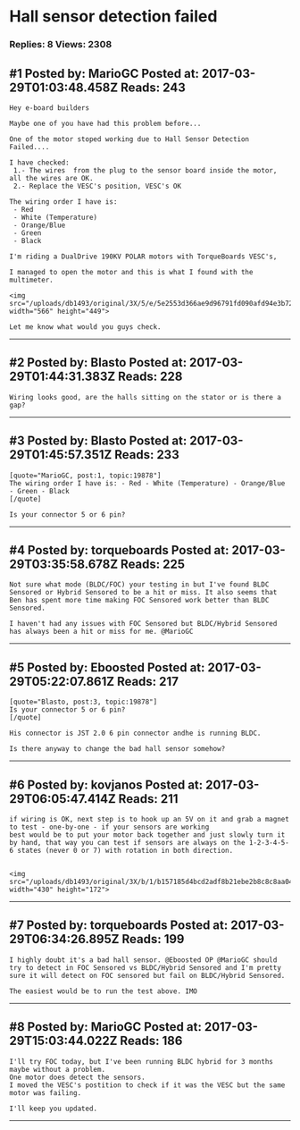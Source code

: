 # Hall sensor detection failed

### Replies: 8 Views: 2308

## \#1 Posted by: MarioGC Posted at: 2017-03-29T01:03:48.458Z Reads: 243

```
Hey e-board builders

Maybe one of you have had this problem before...

One of the motor stoped working due to Hall Sensor Detection Failed.... 

I have checked:
 1.- The wires  from the plug to the sensor board inside the motor, all the wires are OK. 
 2.- Replace the VESC's position, VESC's OK
 
The wiring order I have is:
 - Red
 - White (Temperature)
 - Orange/Blue
 - Green
 - Black

I'm riding a DualDrive 190KV POLAR motors with TorqueBoards VESC's, 

I managed to open the motor and this is what I found with the multimeter.

<img src="/uploads/db1493/original/3X/5/e/5e2553d366ae9d96791fd090afd94e3b72bdf101.jpg" width="566" height="449">

Let me know what would you guys check.
```

---
## \#2 Posted by: Blasto Posted at: 2017-03-29T01:44:31.383Z Reads: 228

```
Wiring looks good, are the halls sitting on the stator or is there a gap?
```

---
## \#3 Posted by: Blasto Posted at: 2017-03-29T01:45:57.351Z Reads: 233

```
[quote="MarioGC, post:1, topic:19878"]
The wiring order I have is: - Red - White (Temperature) - Orange/Blue - Green - Black
[/quote]

Is your connector 5 or 6 pin?
```

---
## \#4 Posted by: torqueboards Posted at: 2017-03-29T03:35:58.678Z Reads: 225

```
Not sure what mode (BLDC/FOC) your testing in but I've found BLDC Sensored or Hybrid Sensored to be a hit or miss. It also seems that Ben has spent more time making FOC Sensored work better than BLDC Sensored.

I haven't had any issues with FOC Sensored but BLDC/Hybrid Sensored has always been a hit or miss for me. @MarioGC
```

---
## \#5 Posted by: Eboosted Posted at: 2017-03-29T05:22:07.861Z Reads: 217

```
[quote="Blasto, post:3, topic:19878"]
Is your connector 5 or 6 pin?
[/quote]

His connector is JST 2.0 6 pin connector andhe is running BLDC.

Is there anyway to change the bad hall sensor somehow?
```

---
## \#6 Posted by: kovjanos Posted at: 2017-03-29T06:05:47.414Z Reads: 211

```
if wiring is OK, next step is to hook up an 5V on it and grab a magnet to test - one-by-one - if your sensors are working
best would be to put your motor back together and just slowly turn it by hand, that way you can test if sensors are always on the 1-2-3-4-5-6 states (never 0 or 7) with rotation in both direction.


<img src="/uploads/db1493/original/3X/b/1/b157185d4bcd2adf8b21ebe2b8c8c8aa04fdcd69.gif" width="430" height="172">
```

---
## \#7 Posted by: torqueboards Posted at: 2017-03-29T06:34:26.895Z Reads: 199

```
I highly doubt it's a bad hall sensor. @Eboosted OP @MarioGC should try to detect in FOC Sensored vs BLDC/Hybrid Sensored and I'm pretty sure it will detect on FOC sensored but fail on BLDC/Hybrid Sensored.

The easiest would be to run the test above. IMO
```

---
## \#8 Posted by: MarioGC Posted at: 2017-03-29T15:03:44.022Z Reads: 186

```
I'll try FOC today, but I've been running BLDC hybrid for 3 months maybe without a problem. 
One motor does detect the sensors. 
I moved the VESC's postition to check if it was the VESC but the same motor was failing. 

I'll keep you updated.
```

---
